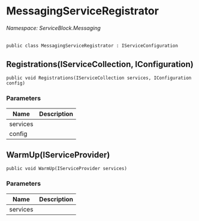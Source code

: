 MessagingServiceRegistrator
======
###### Namespace: ServiceBlock.Messaging




```
public class MessagingServiceRegistrator : IServiceConfiguration
```






Registrations(IServiceCollection, IConfiguration)
------

```
public void Registrations(IServiceCollection services, IConfiguration config)
```
### Parameters
Name | Description
--- | ---
services | 
config | 




WarmUp(IServiceProvider)
------

```
public void WarmUp(IServiceProvider services)
```
### Parameters
Name | Description
--- | ---
services | 




